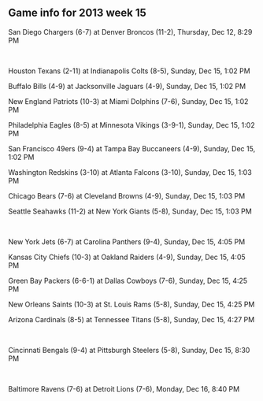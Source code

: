 ## Game info for 2013 week 15
San Diego Chargers (6-7) at Denver Broncos (11-2), Thursday, Dec 12, 8:29 PM


<br/>

Houston Texans (2-11) at Indianapolis Colts (8-5), Sunday, Dec 15, 1:02 PM

Buffalo Bills (4-9) at Jacksonville Jaguars (4-9), Sunday, Dec 15, 1:02 PM

New England Patriots (10-3) at Miami Dolphins (7-6), Sunday, Dec 15, 1:02 PM

Philadelphia Eagles (8-5) at Minnesota Vikings (3-9-1), Sunday, Dec 15, 1:02 PM

San Francisco 49ers (9-4) at Tampa Bay Buccaneers (4-9), Sunday, Dec 15, 1:02 PM

Washington Redskins (3-10) at Atlanta Falcons (3-10), Sunday, Dec 15, 1:03 PM

Chicago Bears (7-6) at Cleveland Browns (4-9), Sunday, Dec 15, 1:03 PM

Seattle Seahawks (11-2) at New York Giants (5-8), Sunday, Dec 15, 1:03 PM


<br/>

New York Jets (6-7) at Carolina Panthers (9-4), Sunday, Dec 15, 4:05 PM

Kansas City Chiefs (10-3) at Oakland Raiders (4-9), Sunday, Dec 15, 4:05 PM

Green Bay Packers (6-6-1) at Dallas Cowboys (7-6), Sunday, Dec 15, 4:25 PM

New Orleans Saints (10-3) at St. Louis Rams (5-8), Sunday, Dec 15, 4:25 PM

Arizona Cardinals (8-5) at Tennessee Titans (5-8), Sunday, Dec 15, 4:27 PM


<br/>

Cincinnati Bengals (9-4) at Pittsburgh Steelers (5-8), Sunday, Dec 15, 8:30 PM


<br/>

Baltimore Ravens (7-6) at Detroit Lions (7-6), Monday, Dec 16, 8:40 PM

